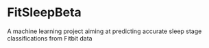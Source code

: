 # FitSleepBeta
A machine learning project aiming at predicting accurate sleep stage classifications from Fitbit data
